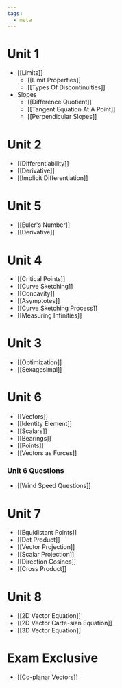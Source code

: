 ```yaml
---
tags:
  - meta
---
```

# Unit 1 
- [[Limits]]
	- [[Limit Properties]]
	- [[Types Of Discontinuities]]
- Slopes
	- [[Difference Quotient]]
	- [[Tangent Equation At A Point]]
	- [[Perpendicular Slopes]]
# Unit 2
- [[Differentiability]]
- [[Derivative]]
- [[Implicit Differentiation]]
# Unit 5
- [[Euler's Number]]
- [[Derivative]]
# Unit 4
- [[Critical Points]]
- [[Curve Sketching]]
- [[Concavity]]
- [[Asymptotes]]
- [[Curve Sketching Process]]
- [[Measuring Infinities]]
# Unit 3
- [[Optimization]]
- [[Sexagesimal]]
# Unit 6
- [[Vectors]]
- [[Identity Element]]
- [[Scalars]]
- [[Bearings]]
- [[Points]]
- [[Vectors as Forces]]
### Unit 6 Questions
- [[Wind Speed Questions]]
# Unit 7
- [[Equidistant Points]]
- [[Dot Product]]
- [[Vector Projection]]
- [[Scalar Projection]]
- [[Direction Cosines]]
- [[Cross Product]]
# Unit 8
- [[2D Vector Equation]]
- [[2D Vector Carte-sian Equation]]
- [[3D Vector Equation]]
# Exam Exclusive
- [[Co-planar Vectors]]